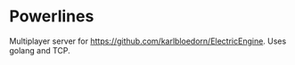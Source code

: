 # Powerlines
Multiplayer server for https://github.com/karlbloedorn/ElectricEngine. Uses golang and TCP.
